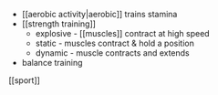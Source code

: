 - [[aerobic activity|aerobic]] trains stamina
- [[strength training]]
	- explosive - [[muscles]] contract at high speed 
	- static - muscles contract & hold a position
	- dynamic - muscle contracts and extends
- balance training 

[[sport]]